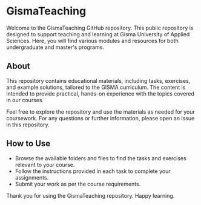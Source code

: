 # GismaTeaching

Welcome to the GismaTeaching GitHub repository. This public repository is designed to support teaching and learning at Gisma University of Applied Sciences. Here, you will find various modules and resources for both undergraduate and master's programs.

## About

This repository contains educational materials, including tasks, exercises, and example solutions, tailored to the GISMA curriculum. The content is intended to provide practical, hands-on experience with the topics covered in our courses. 

Feel free to explore the repository and use the materials as needed for your coursework. For any questions or further information, please open an issue in this repository.

## How to Use

- Browse the available folders and files to find the tasks and exercises relevant to your course.
- Follow the instructions provided in each task to complete your assignments.
- Submit your work as per the course requirements.

Thank you for using the GismaTeaching repository. Happy learning.
